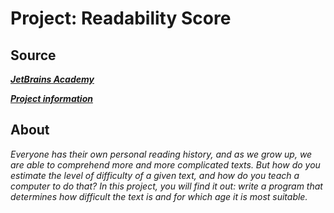 # Project: Readability Score

## Source
 ***[JetBrains Academy](https://hyperskill.org)***
 
 ***[Project information](https://hyperskill.org/projects/39)***
## About
 *Everyone has their own personal reading history, and as we grow up, we are able to comprehend more and more complicated texts. But how do you estimate the level of difficulty of a given text, and how do you teach a computer to do that? In this project, you will find it out: write a program that determines how difficult the text is and for which age it is most suitable.*
